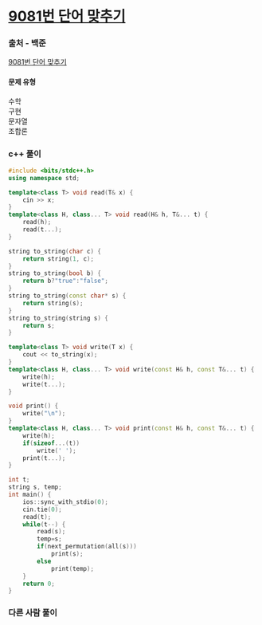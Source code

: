 # [9081번 단어 맞추기](https://www.acmicpc.net/problem/9081)

### 출처 - 백준
[9081번 단어 맞추기](https://www.acmicpc.net/problem/9081)

#### 문제 유형
수학  
구현  
문자열  
조합론

### c++ 풀이
```c++
#include <bits/stdc++.h>
using namespace std;

template<class T> void read(T& x) {
    cin >> x;
}
template<class H, class... T> void read(H& h, T&... t) {
    read(h);
    read(t...);
}

string to_string(char c) {
    return string(1, c);
}
string to_string(bool b) {
    return b?"true":"false";
}
string to_string(const char* s) {
    return string(s);
}
string to_string(string s) {
    return s;
}

template<class T> void write(T x) {
    cout << to_string(x);
}
template<class H, class... T> void write(const H& h, const T&... t) {
    write(h);
    write(t...);
}

void print() {
    write("\n");
}
template<class H, class... T> void print(const H& h, const T&... t) {
    write(h);
    if(sizeof...(t))
        write(' ');
    print(t...);
}

int t;
string s, temp;
int main() {
    ios::sync_with_stdio(0);
    cin.tie(0);
    read(t);
    while(t--) {
        read(s);
        temp=s;
        if(next_permutation(all(s)))
            print(s);
        else
            print(temp);
    }
    return 0;
}
```

### 다른 사람 풀이
```c++

```